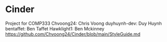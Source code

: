 # Cinder
Project for COMP333
Chvoong24: Chris Voong
duyhuynh-dev: Duy Huynh
bentaffet: Ben Taffet
Hawklight1: Ben Mckinney
https://github.com/Chvoong24/Cinder/blob/main/StyleGuide.md
